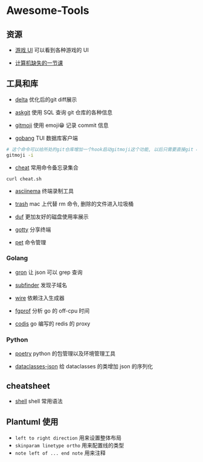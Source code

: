 # Awesome-Tools

## 资源

- [游戏 UI](https://www.gameuidatabase.com/index.php) 可以看到各种游戏的 UI

- [计算机缺失的一节课](https://missing-semester-cn.github.io/)

## 工具和库

- [delta](https://github.com/dandavison/delta) 优化后的git diff展示

- [askgit](https://github.com/augmentable-dev/askgit) 使用 SQL 查询 git 仓库的各种信息

- [gitmoji](https://github.com/carloscuesta/gitmoji) 使用 emoji😁 记录 commit 信息

- [gobang](https://github.com/TaKO8Ki/gobang) TUI 数据库客户端

```sh
# 这个命令可以给所处的git仓库增加一个hook启动gitmoji这个功能, 以后只需要直接git commit就可以
gitmoji -i
```

- [cheat](https://github.com/chubin/cheat.sh) 常用命令备忘录集合

```
curl cheat.sh
```

- [asciinema](https://asciinema.org/) 终端录制工具

- [trash](https://github.com/ali-rantakari/trash) mac 上代替 rm 命令, 删除的文件进入垃圾桶

- [duf](https://github.com/muesli/duf) 更加友好的磁盘使用率展示

- [gotty](https://github.com/yudai/gotty) 分享终端

- [pet](https://github.com/knqyf263/pet) 命令管理


### Golang

- [gron](https://github.com/tomnomnom/gron) 让 json 可以 grep 查询

- [subfinder](https://github.com/projectdiscovery/subfinder) 发现子域名

- [wire](https://github.com/google/wire) 依赖注入生成器

- [fgprof](https://github.com/felixge/fgprof) 分析 go 的 off-cpu 时间

- [codis](https://github.com/CodisLabs/codis) go 编写的 redis 的 proxy

### Python

- [poetry](https://github.com/python-poetry/poetry) python 的包管理以及环境管理工具

- [dataclasses-json](https://github.com/lidatong/dataclasses-json) 给 dataclasses 的类增加 json 的序列化

## cheatsheet

- [shell](https://devhints.io/bash) shell 常用语法

## Plantuml 使用

- `left to right direction` 用来设置整体布局
- `skinparam linetype ortho` 用来配置线的类型
- `note left of ... end note` 用来注释
